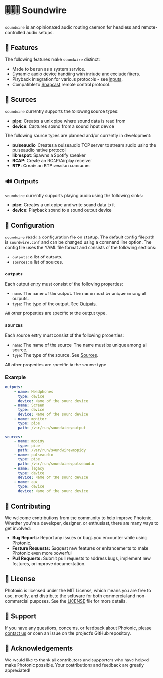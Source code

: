 # 🎚️🎚️🎚️ Soundwire

`soundwire` is an opinionated audio routing daemon for headless and remote-controlled audio setups.

## 💫 Features
The following features make `soundwire` distinct:

- Made to be run as a system service.
- Dynamic audio device handling with include and exclude filters.
- Playback integration for various protocols - see [Inputs](#inputs).
- Compatible to [Snapcast](https://github.com/badaix/snapcast) remote control protocol.

## 🎤 Sources
`soundwire` currently supports the following source types:
- **pipe**: Creates a unix pipe where sound data is read from
- **device**: Captures sound from a sound input device

The following source types are planned and/or currently in development:
- **pulseaudio**: Creates a pulseaudio TCP server to stream audio using the pulseaudio native protocol
- **librespot**: Spawns a Spotify speaker
- **ROAP**: Create an ROAP/Airplay receiver
- **RTP**: Create an RTP session consumer

## 🔊 Outputs
`soundwire` currently supports playing audio using the following sinks:
- **pipe**: Creates a unix pipe and write sound data to it
- **device**: Playback sound to a sound output device

## 🔧 Configuration
`soundwire` reads a configuration file on startup.
The default config file path is `soundwire.conf` and can be changed using a command line option.
The config file uses the YAML file format and consists of the following sections:
- `outputs`: a list of outputs.
- `sources`: a list of sources.

### `outputs`
Each output entry must consist of the following properties:
- `name`: The name of the output. The name must be unique among all outputs.
- `type`: The type of the output. See [Outputs](#outputs).

All other properties are specific to the output type.

### `sources`
Each source entry must consist of the following properties:
- `name`: The name of the source. The name must be unique among all source.
- `type`: The type of the source. See [Sources](#sources).

All other properties are specific to the source type.

### Example
```yaml
outputs:
    - name: Headphones
      type: device
      device: Name of the sound device
    - name: Screen
      type: device
      device: Name of the sound device
    - name: monitor
      type: pipe
      path: /var/run/soundwire/output

sources:
    - name: mopidy
      type: pipe
      path: /var/run/soundwire/mopidy
    - name: pulseaudio
      type: pipe
      path: /var/run/soundwire/pulseaudio
    - name: legacy
      type: device
      device: Name of the sound device
    - name: aux
      type: device
      device: Name of the sound device
```

## 🤝 Contributing
We welcome contributions from the community to help improve Photonic.
Whether you're a developer, designer, or enthusiast, there are many ways to get involved:

* **Bug Reports:** Report any issues or bugs you encounter while using Photonic.
* **Feature Requests:** Suggest new features or enhancements to make Photonic even more powerful.
* **Pull Requests:** Submit pull requests to address bugs, implement new features, or improve documentation.

## 📄 License
Photonic is licensed under the MIT License, which means you are free to use, modify, and distribute the software for both commercial and non-commercial purposes. See the [LICENSE](./LICENSE) file for more details.

## 🛟 Support
If you have any questions, concerns, or feedback about Photonic, please [contact us](mailto:fooker@lab.sh) or open an issue on the project's GitHub repository.

## 🙏 Acknowledgements
We would like to thank all contributors and supporters who have helped make Photonic possible. Your contributions and feedback are greatly appreciated!

